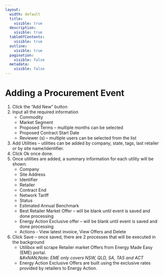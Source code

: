 ```yaml
---
layout:
  width: default
  title:
    visible: true
  description:
    visible: true
  tableOfContents:
    visible: true
  outline:
    visible: true
  pagination:
    visible: false
  metadata:
    visible: false
---
```


# Adding a Procurement Event

1. Click the “Add New” button
2. Input all the required information
   * Commodity
   * Market Segment
   * Proposed Terms – multiple months can be selected
   * Proposed Contract Start Date
   * Reviewer (s) – multiple users can be selected from the list
3. Add Utilities – utilities can be added by company, state, tags, last retailer or by site name/identifier.
4. Click Ok once done.
5. Once utilities are added, a summary information for each utility will be shown.
   * Company
   * Site Address
   * Identifier
   * Retailer
   * Contract End
   * Network Tariff
   * Status
   * Estimated Annual Benchmark
   * Best Retailer Market Offer – will be blank until event is saved and done processing
   * Energy Action Exclusive offer – will be blank until event is saved and done processing
   * Actions - View latest invoice, View Offers and Delete
6. Click Save – once saved, there are 2 processes that will be executed in the background
   * Utilibox will scrape Retailer market Offers from Energy Made Easy (EME) portal.\
     &#xNAN;_&#x4E;ote: EME only covers NSW, QLD, SA, TAS and ACT_
   * Energy Action Exclusive Offers are built using the exclusive rates provided by retailers to Energy Action.

